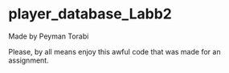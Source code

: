 # player_database_Labb2
Made by Peyman Torabi

Please, by all means enjoy this awful code that was made for an assignment.

